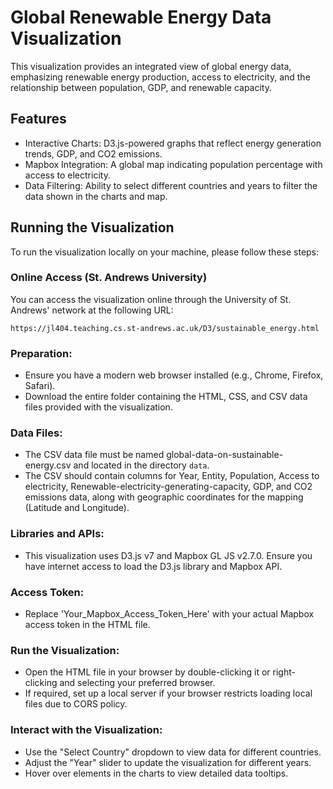 # Global Renewable Energy Data Visualization
This visualization provides an integrated view of global energy data, emphasizing renewable energy production, access to electricity, and the relationship between population, GDP, and renewable capacity.

## Features
- Interactive Charts: D3.js-powered graphs that reflect energy generation trends, GDP, and CO2 emissions.
- Mapbox Integration: A global map indicating population percentage with access to electricity.
- Data Filtering: Ability to select different countries and years to filter the data shown in the charts and map.

## Running the Visualization
To run the visualization locally on your machine, please follow these steps:

### Online Access (St. Andrews University)
You can access the visualization online through the University of St. Andrews' network at the following URL:

```url
https://jl404.teaching.cs.st-andrews.ac.uk/D3/sustainable_energy.html
```

### Preparation:

- Ensure you have a modern web browser installed (e.g., Chrome, Firefox, Safari).
- Download the entire folder containing the HTML, CSS, and CSV data files provided with the visualization.

### Data Files:

- The CSV data file must be named global-data-on-sustainable-energy.csv and located in the directory `data`.
- The CSV should contain columns for Year, Entity, Population, Access to electricity, Renewable-electricity-generating-capacity, GDP, and CO2 emissions data, along with geographic coordinates for the mapping (Latitude and Longitude).

### Libraries and APIs:

- This visualization uses D3.js v7 and Mapbox GL JS v2.7.0.
Ensure you have internet access to load the D3.js library and Mapbox API.

### Access Token:

- Replace 'Your_Mapbox_Access_Token_Here' with your actual Mapbox access token in the HTML file.

### Run the Visualization:

- Open the HTML file in your browser by double-clicking it or right-clicking and selecting your preferred browser.
- If required, set up a local server if your browser restricts loading local files due to CORS policy.

### Interact with the Visualization:

- Use the "Select Country" dropdown to view data for different countries.
- Adjust the "Year" slider to update the visualization for different years.
- Hover over elements in the charts to view detailed data tooltips.
